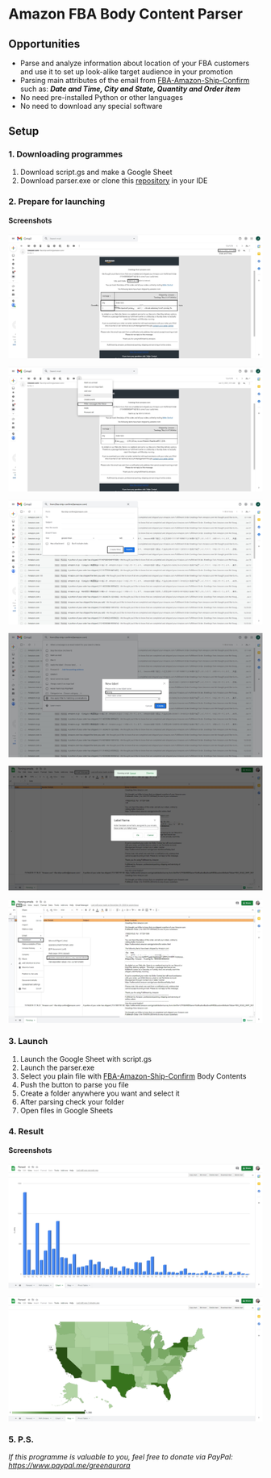 # Amazon FBA Body Content Parser

## Opportunities
* Parse and analyze information about location of your FBA customers and use it to set up look-alike target audience in your promotion
* Parsing main attributes of the email from [FBA-Amazon-Ship-Confirm](mailto:@fba-ship-confirm@amazon.com) such as: ***Date and Time, City and State, Quantity and Order item***
* No need pre-installed Python or other languages
* No need to download any special software

## Setup
### 1. Downloading programmes
1. Download script.gs and make a Google Sheet
2. Download parser.exe or clone this [repository](https://github.com/LaptevIvan/AmazonFBABodyContentParser.git) in your IDE
### 2. Prepare for launching
#### Screenshots

![](/pics/screenshot_1.jpg)

![](/pics/screenshot_2.jpg)

![](/pics/screenshot_3.jpg)

![](/pics/screenshot_4.jpg)

![](/pics/screenshot_5.jpg)

![](/pics/screenshot_6.jpg)

### 3. Launch
1. Launch the Google Sheet with script.gs
2. Launch the parser.exe
3. Select you plain file with [FBA-Amazon-Ship-Confirm](mailto:@fba-ship-confirm@amazon.com) Body Contents
4. Push the button to parse you file
5. Create a folder anywhere you want and select it
6. After parsing check your folder
7. Open files in Google Sheets

### 4. Result
#### Screenshots

![](/pics/Screenshot_7.jpg)

![](/pics/Screenshot_8.jpg)

### 5. P.S.
*If this programme is valuable to you, feel free to donate via PayPal:
https://www.paypal.me/greenaurora*